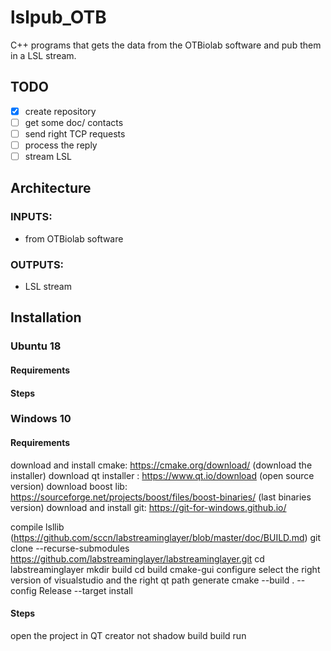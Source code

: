 # lslpub_OTB
C++ programs that gets the data from the OTBiolab software and pub them in a LSL stream.

## TODO
- [X] create repository
- [ ] get some doc/ contacts
- [ ] send right TCP requests
- [ ] process the reply
- [ ] stream LSL

## Architecture
### INPUTS:
- from OTBiolab software
### OUTPUTS:
- LSL stream

## Installation
### Ubuntu 18
#### Requirements
#### Steps

### Windows 10
#### Requirements
download and install cmake: https://cmake.org/download/ (download the installer)
download qt installer : https://www.qt.io/download (open source version)
download boost lib: https://sourceforge.net/projects/boost/files/boost-binaries/ (last binaries version)
download and install git:
https://git-for-windows.github.io/

compile lsllib (https://github.com/sccn/labstreaminglayer/blob/master/doc/BUILD.md)
git clone --recurse-submodules https://github.com/labstreaminglayer/labstreaminglayer.git
cd labstreaminglayer
mkdir build
cd build
cmake-gui
configure
select the right version of visualstudio
and the right qt path
generate
cmake --build . --config Release --target install

#### Steps
open the project in QT creator
not shadow build
build
run


